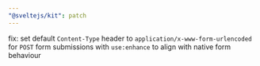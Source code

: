 ```yaml
---
"@sveltejs/kit": patch
---
```


fix: set default `Content-Type` header to `application/x-www-form-urlencoded` for `POST` form submissions with `use:enhance` to align with native form behaviour
